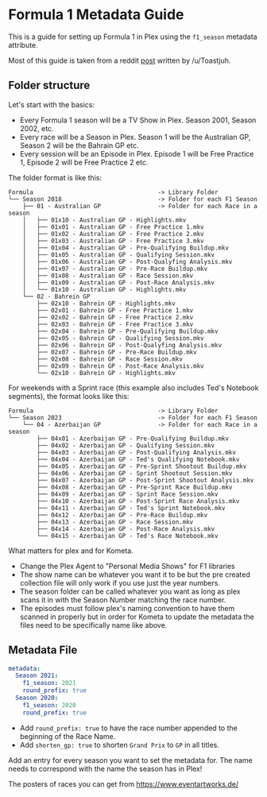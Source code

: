 # Formula 1 Metadata Guide

This is a guide for setting up Formula 1 in Plex using the `f1_season` metadata attribute.

Most of this guide is taken from a reddit [post](https://www.reddit.com/r/PleX/comments/tdzp8x/formula_1_library_with_automatic_metadata/) written by /u/Toastjuh.

## Folder structure

Let's start with the basics:

* Every Formula 1 season will be a TV Show in Plex. Season 2001, Season 2002, etc.
* Every race will be a Season in Plex. Season 1 will be the Australian GP, Season 2 will be the Bahrain GP etc.
* Every session will be an Episode in Plex. Episode 1 will be Free Practice 1, Episode 2 will be Free Practice 2 etc.

The folder format is like this:
```
Formula                                   -> Library Folder
└── Season 2018                           -> Folder for each F1 Season
    ├── 01 - Australian GP                -> Folder for each Race in a season
    │   ├── 01x10 - Australian GP - Highlights.mkv
    │   ├── 01x01 - Australian GP - Free Practice 1.mkv
    │   ├── 01x02 - Australian GP - Free Practice 2.mkv
    │   ├── 01x03 - Australian GP - Free Practice 3.mkv
    │   ├── 01x04 - Australian GP - Pre-Qualifying Buildup.mkv
    │   ├── 01x05 - Australian GP - Qualifying Session.mkv
    │   ├── 01x06 - Australian GP - Post-Qualyfing Analysis.mkv
    │   ├── 01x07 - Australian GP - Pre-Race Buildup.mkv
    │   ├── 01x08 - Australian GP - Race Session.mkv
    │   ├── 01x09 - Australian GP - Post-Race Analysis.mkv
    │   └── 01x10 - Australian GP - Highlights.mkv
    └── 02 - Bahrein GP
        ├── 02x10 - Bahrein GP - Highlights.mkv
        ├── 02x01 - Bahrein GP - Free Practice 1.mkv
        ├── 02x02 - Bahrein GP - Free Practice 2.mkv
        ├── 02x03 - Bahrein GP - Free Practice 3.mkv
        ├── 02x04 - Bahrein GP - Pre-Qualifying Buildup.mkv
        ├── 02x05 - Bahrein GP - Qualifying Session.mkv
        ├── 02x06 - Bahrein GP - Post-Qualyfing Analysis.mkv
        ├── 02x07 - Bahrein GP - Pre-Race Buildup.mkv
        ├── 02x08 - Bahrein GP - Race Session.mkv
        ├── 02x09 - Bahrein GP - Post-Race Analysis.mkv
        └── 02x10 - Bahrein GP - Highlights.mkv
```

For weekends with a Sprint race (this example also includes Ted's Notebook segments), the format looks like this:
```
Formula                                   -> Library Folder
└── Season 2023                           -> Folder for each F1 Season
    └── 04 - Azerbaijan GP                -> Folder for each Race in a season
        ├── 04x01 - Azerbaijan GP - Pre-Qualifying Buildup.mkv
        ├── 04x02 - Azerbaijan GP - Qualifying Session.mkv
        ├── 04x03 - Azerbaijan GP - Post-Qualifying Analysis.mkv
        ├── 04x04 - Azerbaijan GP - Ted's Qualifying Notebook.mkv
        ├── 04x05 - Azerbaijan GP - Pre-Sprint Shootout Buildup.mkv
        ├── 04x06 - Azerbaijan GP - Sprint Shootout Session.mkv
        ├── 04x07 - Azerbaijan GP - Post-Sprint Shootout Analysis.mkv
        ├── 04x08 - Azerbaijan GP - Pre-Sprint Race Buildup.mkv
        ├── 04x09 - Azerbaijan GP - Sprint Race Session.mkv
        ├── 04x10 - Azerbaijan GP - Post-Sprint Race Analysis.mkv
        ├── 04x11 - Azerbaijan GP - Ted's Sprint Notebook.mkv
        ├── 04x12 - Azerbaijan GP - Pre-Race Buildup.mkv
        ├── 04x13 - Azerbaijan GP - Race Session.mkv
        ├── 04x14 - Azerbaijan GP - Post-Race Analysis.mkv
        └── 04x15 - Azerbaijan GP - Ted's Race Notebook.mkv
```

What matters for plex and for Kometa.

* Change the Plex Agent to "Personal Media Shows" for F1 libraries
* The show name can be whatever you want it to be but the pre created collection file will only work if you use just the year numbers.
* The season folder can be called whatever you want as long as plex scans it in with the Season Number matching the race number.
* The episodes must follow plex's naming convention to have them scanned in properly but in order for Kometa to update the metadata the files need to be specifically name like above.

## Metadata File

```yaml
metadata:
  Season 2021:
    f1_season: 2021
    round_prefix: true
  Season 2020:
    f1_season: 2020
    round_prefix: true
```

* Add `round_prefix: true` to have the race number appended to the beginning of the Race Name.
* Add `shorten_gp: true` to shorten `Grand Prix` to `GP` in all titles.

Add an entry for every season you want to set the metadata for. The name needs to correspond with the name the season has in Plex!

The posters of races you can get from https://www.eventartworks.de/
